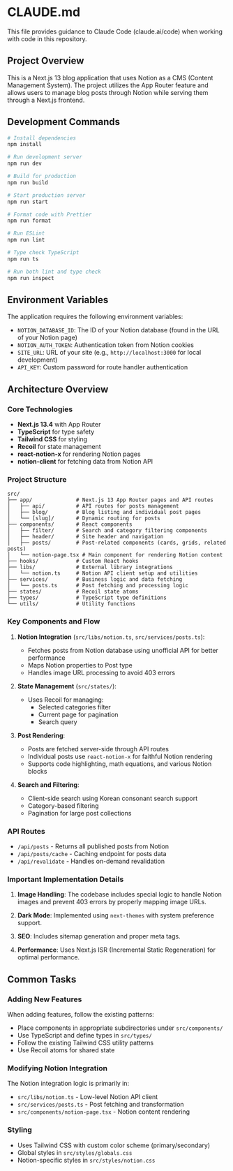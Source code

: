 # CLAUDE.md

This file provides guidance to Claude Code (claude.ai/code) when working with code in this repository.

## Project Overview

This is a Next.js 13 blog application that uses Notion as a CMS (Content Management System). The project utilizes the App Router feature and allows users to manage blog posts through Notion while serving them through a Next.js frontend.

## Development Commands

```bash
# Install dependencies
npm install

# Run development server
npm run dev

# Build for production
npm run build

# Start production server
npm run start

# Format code with Prettier
npm run format

# Run ESLint
npm run lint

# Type check TypeScript
npm run ts

# Run both lint and type check
npm run inspect
```

## Environment Variables

The application requires the following environment variables:

- `NOTION_DATABASE_ID`: The ID of your Notion database (found in the URL of your Notion page)
- `NOTION_AUTH_TOKEN`: Authentication token from Notion cookies
- `SITE_URL`: URL of your site (e.g., `http://localhost:3000` for local development)
- `API_KEY`: Custom password for route handler authentication

## Architecture Overview

### Core Technologies
- **Next.js 13.4** with App Router
- **TypeScript** for type safety
- **Tailwind CSS** for styling
- **Recoil** for state management
- **react-notion-x** for rendering Notion pages
- **notion-client** for fetching data from Notion API

### Project Structure

```
src/
├── app/              # Next.js 13 App Router pages and API routes
│   ├── api/          # API routes for posts management
│   ├── blog/         # Blog listing and individual post pages
│   └── [slug]/       # Dynamic routing for posts
├── components/       # React components
│   ├── filter/       # Search and category filtering components
│   ├── header/       # Site header and navigation
│   ├── posts/        # Post-related components (cards, grids, related posts)
│   └── notion-page.tsx # Main component for rendering Notion content
├── hooks/            # Custom React hooks
├── libs/             # External library integrations
│   └── notion.ts     # Notion API client setup and utilities
├── services/         # Business logic and data fetching
│   └── posts.ts      # Post fetching and processing logic
├── states/           # Recoil state atoms
├── types/            # TypeScript type definitions
└── utils/            # Utility functions
```

### Key Components and Flow

1. **Notion Integration** (`src/libs/notion.ts`, `src/services/posts.ts`):
   - Fetches posts from Notion database using unofficial API for better performance
   - Maps Notion properties to Post type
   - Handles image URL processing to avoid 403 errors

2. **State Management** (`src/states/`):
   - Uses Recoil for managing:
     - Selected categories filter
     - Current page for pagination
     - Search query

3. **Post Rendering**:
   - Posts are fetched server-side through API routes
   - Individual posts use `react-notion-x` for faithful Notion rendering
   - Supports code highlighting, math equations, and various Notion blocks

4. **Search and Filtering**:
   - Client-side search using Korean consonant search support
   - Category-based filtering
   - Pagination for large post collections

### API Routes

- `/api/posts` - Returns all published posts from Notion
- `/api/posts/cache` - Caching endpoint for posts data
- `/api/revalidate` - Handles on-demand revalidation

### Important Implementation Details

1. **Image Handling**: The codebase includes special logic to handle Notion images and prevent 403 errors by properly mapping image URLs.

2. **Dark Mode**: Implemented using `next-themes` with system preference support.

3. **SEO**: Includes sitemap generation and proper meta tags.

4. **Performance**: Uses Next.js ISR (Incremental Static Regeneration) for optimal performance.

## Common Tasks

### Adding New Features
When adding features, follow the existing patterns:
- Place components in appropriate subdirectories under `src/components/`
- Use TypeScript and define types in `src/types/`
- Follow the existing Tailwind CSS utility patterns
- Use Recoil atoms for shared state

### Modifying Notion Integration
The Notion integration logic is primarily in:
- `src/libs/notion.ts` - Low-level Notion API client
- `src/services/posts.ts` - Post fetching and transformation
- `src/components/notion-page.tsx` - Notion content rendering

### Styling
- Uses Tailwind CSS with custom color scheme (primary/secondary)
- Global styles in `src/styles/globals.css`
- Notion-specific styles in `src/styles/notion.css`